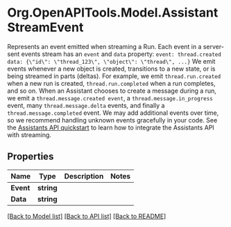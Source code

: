 # Org.OpenAPITools.Model.AssistantStreamEvent
Represents an event emitted when streaming a Run.  Each event in a server-sent events stream has an `event` and `data` property:  ``` event: thread.created data: {\"id\": \"thread_123\", \"object\": \"thread\", ...} ```  We emit events whenever a new object is created, transitions to a new state, or is being streamed in parts (deltas). For example, we emit `thread.run.created` when a new run is created, `thread.run.completed` when a run completes, and so on. When an Assistant chooses to create a message during a run, we emit a `thread.message.created event`, a `thread.message.in_progress` event, many `thread.message.delta` events, and finally a `thread.message.completed` event.  We may add additional events over time, so we recommend handling unknown events gracefully in your code. See the [Assistants API quickstart](/docs/assistants/overview) to learn how to integrate the Assistants API with streaming. 

## Properties

Name | Type | Description | Notes
------------ | ------------- | ------------- | -------------
**Event** | **string** |  | 
**Data** | **string** |  | 

[[Back to Model list]](../README.md#documentation-for-models) [[Back to API list]](../README.md#documentation-for-api-endpoints) [[Back to README]](../README.md)

